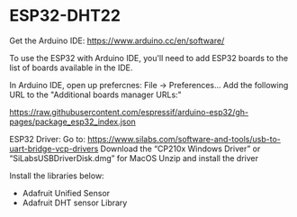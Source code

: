 # ESP32-DHT22

Get the Arduino IDE:
https://www.arduino.cc/en/software/

To use the ESP32 with Arduino IDE, you'll need to add ESP32 boards to the list of boards available in the IDE.


In Arduino IDE, open up prefercnes: File -> Preferences...
Add the following URL to the "Additional boards manager URLs:"

https://raw.githubusercontent.com/espressif/arduino-esp32/gh-pages/package_esp32_index.json


ESP32 Driver:
Go to: https://www.silabs.com/software-and-tools/usb-to-uart-bridge-vcp-drivers
Download the “CP210x Windows Driver” or “SiLabsUSBDriverDisk.dmg” for MacOS
Unzip and install the driver


Install the libraries below:
* Adafruit Unified Sensor
* Adafruit DHT sensor Library


